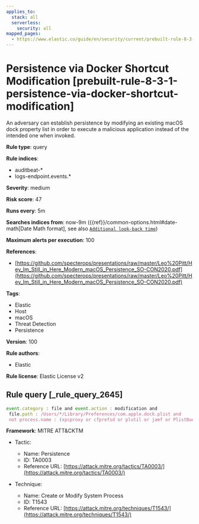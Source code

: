 ```yaml
---
applies_to:
  stack: all
  serverless:
    security: all
mapped_pages:
  - https://www.elastic.co/guide/en/security/current/prebuilt-rule-8-3-1-persistence-via-docker-shortcut-modification.html
---
```


# Persistence via Docker Shortcut Modification [prebuilt-rule-8-3-1-persistence-via-docker-shortcut-modification]

An adversary can establish persistence by modifying an existing macOS dock property list in order to execute a malicious application instead of the intended one when invoked.

**Rule type**: query

**Rule indices**:

* auditbeat-*
* logs-endpoint.events.*

**Severity**: medium

**Risk score**: 47

**Runs every**: 5m

**Searches indices from**: now-9m ({{ref}}/common-options.html#date-math[Date Math format], see also [`Additional look-back time`](docs-content://solutions/security/detect-and-alert/create-detection-rule.md#rule-schedule))

**Maximum alerts per execution**: 100

**References**:

* [https://github.com/specterops/presentations/raw/master/Leo%20Pitt/Hey_Im_Still_in_Here_Modern_macOS_Persistence_SO-CON2020.pdf](https://github.com/specterops/presentations/raw/master/Leo%20Pitt/Hey_Im_Still_in_Here_Modern_macOS_Persistence_SO-CON2020.pdf)

**Tags**:

* Elastic
* Host
* macOS
* Threat Detection
* Persistence

**Version**: 100

**Rule authors**:

* Elastic

**Rule license**: Elastic License v2

## Rule query [_rule_query_2645]

```js
event.category : file and event.action : modification and
 file.path : /Users/*/Library/Preferences/com.apple.dock.plist and
 not process.name : (xpcproxy or cfprefsd or plutil or jamf or PlistBuddy or InstallerRemotePluginService)
```

**Framework**: MITRE ATT&CKTM

* Tactic:

    * Name: Persistence
    * ID: TA0003
    * Reference URL: [https://attack.mitre.org/tactics/TA0003/](https://attack.mitre.org/tactics/TA0003/)

* Technique:

    * Name: Create or Modify System Process
    * ID: T1543
    * Reference URL: [https://attack.mitre.org/techniques/T1543/](https://attack.mitre.org/techniques/T1543/)



